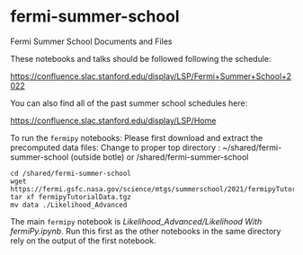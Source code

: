 fermi-summer-school
===================

Fermi Summer School Documents and Files

These notebooks and talks should be followed following the schedule:

https://confluence.slac.stanford.edu/display/LSP/Fermi+Summer+School+2022

You can also find all of the past summer school schedules here:

https://confluence.slac.stanford.edu/display/LSP/Home

To run the `fermipy` notebooks: Please first download and extract the precomputed data files:
Change to proper top directory : ~/shared/fermi-summer-school (outside botle) or /shared/fermi-summer-school

```
cd /shared/fermi-summer-school 
wget https://fermi.gsfc.nasa.gov/science/mtgs/summerschool/2021/fermipyTutorialData.tgz
tar xf fermipyTutorialData.tgz
mv data ./Likelihood_Advanced
``` 

The main `fermipy` notebook is _Likelihood_Advanced/Likelihood With fermiPy.ipynb_. Run this first as the other notebooks in the same directory rely on the output of the first notebook.
